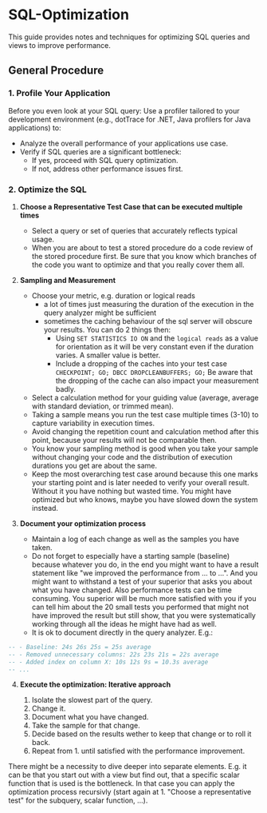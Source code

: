 # SQL-Optimization
This guide provides notes and techniques for optimizing SQL queries and views to improve performance.

## General Procedure

### 1. Profile Your Application

Before you even look at your SQL query: Use a profiler tailored to your development environment (e.g., dotTrace for .NET, Java profilers for Java applications) to:

- Analyze the overall performance of your applications use case.
- Verify if SQL queries are a significant bottleneck:
  - If yes, proceed with SQL query optimization.
  - If not, address other performance issues first.

### 2. Optimize the SQL

1. **Choose a Representative Test Case that can be executed multiple times**

    - Select a query or set of queries that accurately reflects typical usage.
    - When you are about to test a stored procedure do a code review of the stored procedure first. Be sure that you know which branches of the code you want to optimize and that you really cover them all.

2. **Sampling and Measurement**

    - Choose your metric, e.g. duration or logical reads
        - a lot of times just measuring the duration of the execution in the query analyzer might be sufficient
        - sometimes the caching behaviour of the sql server will obscure your results. You can do 2 things then:
            - Using `SET STATISTICS IO ON` and the `logical reads` as a value for orientation as it will be very constant even if the duration varies. A smaller value is better.
            - Include a dropping of the caches into your test case `CHECKPOINT; GO; DBCC DROPCLEANBUFFERS; GO;` Be aware that the dropping of the cache can also impact your measurement badly.
    - Select a calculation method for your guiding value (average, average with standard deviation, or trimmed mean).
    - Taking a sample means you run the test case multiple times (3-10) to capture variability in execution times.
    - Avoid changing the repetition count and calculation method after this point, because your results will not be comparable then.
    - You know your sampling method is good when you take your sample without changing your code and the distribution of execution durations you get are about the same.
    - Keep the most overarching test case around because this one marks your starting point and is later needed to verify your overall result. Without it you have nothing but wasted time. You might have optimized but who knows, maybe you have slowed down the system instead.

3. **Document your optimization process**

    - Maintain a log of each change as well as the samples you have taken.
    - Do not forget to especially have a starting sample (baseline) because whatever you do, in the end you might want to have a result statement like "we improved the performance from ... to ...". And you might want to withstand a test of your superior that asks you about what you have changed. Also performance tests can be time consuming. You superior will be much more satisfied with you if you can tell him about the 20 small tests you performed that might not have improved the result but still show, that you were systematically working through all the ideas he might have had as well.
    - It is ok to document directly in the query analyzer. E.g.:

```sql
-- - Baseline: 24s 26s 25s = 25s average
-- - Removed unnecessary columns: 22s 23s 21s = 22s average
-- - Added index on column X: 10s 12s 9s = 10.3s average
-- ...
```

4. **Execute the optimization: Iterative approach**

    1. Isolate the slowest part of the query.
    2. Change it.
    3. Document what you have changed.
    4. Take the sample for that change.
    5. Decide based on the results wether to keep that change or to roll it back.
    6. Repeat from 1. until satisfied with the performance improvement.

There might be a necessity to dive deeper into separate elements. E.g. it can be that you start out with a view but find out, that a specific scalar function that is used is the bottleneck. In that case you can apply the optimization process recursivly (start again at 1. "Choose a representative test" for the subquery, scalar function, ...).


